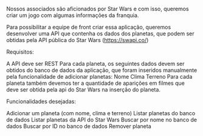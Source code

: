 Nossos associados são aficionados por Star Wars e com isso, queremos criar um jogo com algumas informações da franquia.

Para possibilitar a equipe de front criar essa aplicação, queremos desenvolver uma API que contenha os dados dos planetas, que podem ser obtidas pela API pública do Star Wars (https://swapi.co/)

Requisitos:

A API deve ser REST
Para cada planeta, os seguintes dados devem ser obtidos do banco de dados da aplicação, que foram inseridos manualmente pela funcionalidade de adicionar planetas:
Nome
Clima
Terreno
Para cada planeta também devemos ter a quantidade de aparições em filmes que deve ser obtida pela api do Star Wars na inserção do planeta.


Funcionalidades desejadas:

Adicionar um planeta (com nome, clima e terreno)
Listar planetas do banco de dados
Listar planetas da API do Star Wars
Buscar por nome no banco de dados
Buscar por ID no banco de dados
Remover planeta